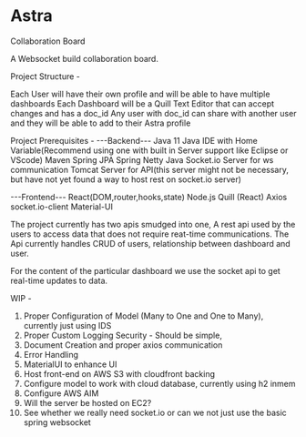 # Astra
Collaboration Board


A Websocket build collaboration board.

Project Structure - 

Each User will have their own profile and will be able to have multiple dashboards
Each Dashboard will be a Quill Text Editor that can accept changes and has a doc_id
Any user with doc_id can share with another user and they will be able to add to their Astra profile

Project Prerequisites -
---Backend---
Java 11
Java IDE with Home Variable(Recommend using one with built in Server support like Eclipse or VScode)
Maven
Spring JPA
Spring Netty Java Socket.io Server for ws communication
Tomcat Server for API(this server might not be necessary, but have not yet found a way to host rest on socket.io server)

---Frontend---
React(DOM,router,hooks,state)
Node.js
Quill (React)
Axios
socket.io-client
Material-UI

The project currently has two apis smudged into one, A rest api used by the users to access
data that does not require reat-time communications.
The Api currently handles CRUD of users, relationship between dashboard and user.

For the content of the particular dashboard we use the socket api to get real-time updates to data.


WIP - 
1) Proper Configuration of Model (Many to One and One to Many), currently just using IDS
2) Proper Custom Logging Security - Should be simple,
3) Document Creation and proper axios communication
4) Error Handling
5) MaterialUI to enhance UI
6) Host front-end on AWS S3 with cloudfront backing
7) Configure model to work with cloud database, currently using h2 inmem
8) Configure AWS AIM
9) Will the server be hosted on EC2?
10) See whether we really need socket.io or can we not just use the basic spring websocket

